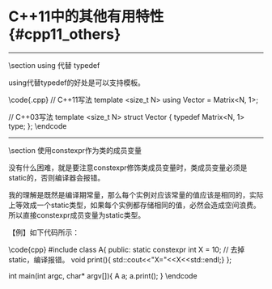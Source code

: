 C++11中的其他有用特性{#cpp11_others}
=================================


<hr>
\section using 代替 typedef

using代替typedef的好处是可以支持模板。

\code{.cpp}
// C++11写法
template <size_t N>
using Vector = Matrix<N, 1>;

// C++03写法
template <size_t N>
struct Vector
{
    typedef Matrix<N, 1> type;
};
\endcode

<hr>
\section 使用constexpr作为类的成员变量

没有什么困难，就是要注意constexpr修饰类成员变量时，类成员变量必须是static的，否则编译器会报错。

我的理解是既然是编译期常量，那么每个实例对应该常量的值应该是相同的，实际上等效成一个static类型，如果每个实例都存储相同的值，必然会造成空间浪费。
所以直接constexpr成员变量为static类型。

【例】如下代码所示：

\code{cpp}
#include <iostream>
class A{
public:
    static constexpr int X = 10; // 去掉static，编译报错。
    void print(){ std::cout<<"X="<<X<<std::endl;}
};

int main(int argc, char* argv[]){
    A a;
    a.print();
}
\endcode